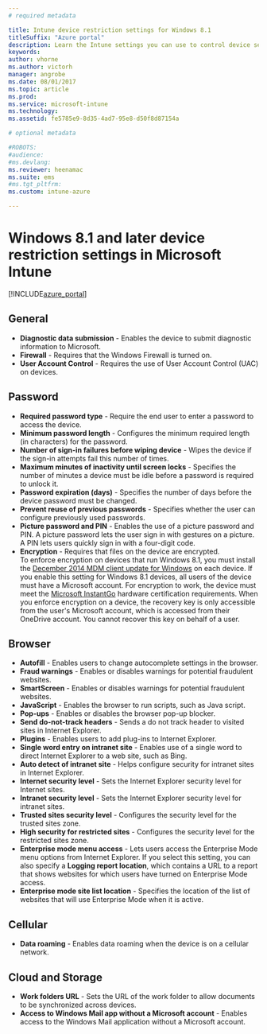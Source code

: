 ```yaml
---
# required metadata

title: Intune device restriction settings for Windows 8.1
titleSuffix: "Azure portal"
description: Learn the Intune settings you can use to control device settings and functionality on Windows 8.1 devices."
keywords:
author: vhorne
ms.author: victorh
manager: angrobe
ms.date: 08/01/2017
ms.topic: article
ms.prod:
ms.service: microsoft-intune
ms.technology:
ms.assetid: fe5785e9-8d35-4ad7-95e8-d50f8d87154a

# optional metadata

#ROBOTS:
#audience:
#ms.devlang:
ms.reviewer: heenamac
ms.suite: ems
#ms.tgt_pltfrm:
ms.custom: intune-azure

---
```


# Windows 8.1 and later device restriction settings in Microsoft Intune

[!INCLUDE[azure_portal](./includes/azure_portal.md)]

## General

- 	**Diagnostic data submission** - Enables the device to submit diagnostic information to Microsoft.
- 	**Firewall** - Requires that the Windows Firewall is turned on.
- 	**User Account Control** - Requires the use of User Account Control (UAC) on devices.

## Password
- 	**Required password type** - Require the end user to enter a password to access the device.
- 	**Minimum password length** - Configures the minimum required length (in characters) for the password.
- 	**Number of sign-in failures before wiping device** - Wipes the device if the sign-in attempts fail this number of times.
- 	**Maximum minutes of inactivity until screen locks** - Specifies the number of minutes a device must be idle before a password is required to unlock it.
- 	**Password expiration (days)** - Specifies the number of days before the device password must be changed.
- 	**Prevent reuse of previous passwords** - Specifies whether the user can configure previously used passwords.
- 	**Picture password and PIN** - Enables the use of a picture password and PIN. A picture password lets the user sign in with gestures on a picture. A PIN lets users quickly sign in with a four-digit code.
- 	**Encryption** - Requires that files on the device are encrypted.<br>To enforce encryption on devices that run Windows 8.1, you must install the [December 2014 MDM client update for Windows](https://support.microsoft.com/kb/3013816) on each device.
If you enable this setting for Windows 8.1 devices, all users of the device must have a Microsoft account.
For encryption to work, the device must meet the [Microsoft InstantGo](https://blogs.windows.com/windowsexperience/2014/06/19/instantgo-a-better-way-to-sleep/#IBHULcTfI4PokO8X.97) hardware certification requirements.
When you enforce encryption on a device, the recovery key is only accessible from the user's Microsoft account, which is accessed from their OneDrive account. You cannot recover this key on behalf of a user. 	



## Browser
- 	**Autofill** - Enables users to change autocomplete settings in the browser.
- 	**Fraud warnings** - Enables or disables warnings for potential fraudulent websites.
- 	**SmartScreen** - Enables or disables warnings for potential fraudulent websites.
- 	**JavaScript** - Enables the browser to run scripts, such as Java script.
- 	**Pop-ups** - Enables or disables the browser pop-up blocker.
- 	**Send do-not-track headers** - Sends a do not track header to visited sites in Internet Explorer.
- 	**Plugins** - Enables users to add plug-ins to Internet Explorer.
- 	**Single word entry on intranet site** - Enables use of a single word to direct Internet Explorer to a web site, such as Bing.
- 	**Auto detect of intranet site** - Helps configure security for intranet sites in Internet Explorer.
- 	**Internet security level** - Sets the Internet Explorer security level for Internet sites.
- 	**Intranet security level** - Sets the Internet Explorer security level for intranet sites.
- 	**Trusted sites security level** - Configures the security level for the trusted sites zone.
- 	**High security for restricted sites** - Configures the security level for the restricted sites zone.
- 	**Enterprise mode menu access** - Lets users access the Enterprise Mode menu options from Internet Explorer.
If you select this setting, you can also specify a **Logging report location**, which contains a URL to a report that shows websites for which users have turned on Enterprise Mode access.
- 	**Enterprise mode site list location** - Specifies the location of the list of websites that will use Enterprise Mode when it is active.

## Cellular
- 	**Data roaming** - Enables data roaming when the device is on a cellular network.

## Cloud and Storage
- 	**Work folders URL** - Sets the URL of the work folder to allow documents to be synchronized across devices.
- 	**Access to Windows Mail app without a Microsoft account** - Enables access to the Windows Mail application without a Microsoft account. 	
